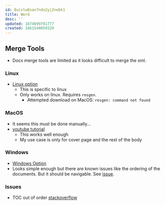 ```yaml
---
id: 8uislw8sav7ndo2yj2nebk1
title: Word
desc: ''
updated: 1674699781777
created: 1661540059329
---
```

## Merge Tools

- Docx merge tools are limited as it looks difficult to merge the xml.

### Linux

- [Linux option](https://github.com/Ventto/odocxmerge)
  - This is specific to linux
  - Only works on linux. Requires `resgen`.
    - Attempted download on MacOS: `resgen: command not found`

### MacOS

- It seems this must be done manually...
- [youtube tutorial](https://www.youtube.com/watch?v=3FYzP_kWq24)
  - This works well enough
  - My use case is only for cover page and the rest of the body

### Windows

- [Windows Option](https://github.com/jamessantiago/DocxMerge)
- Looks simple enough but there are known issues like the ordering of the documents. But it should be navigable. See [issue](https://github.com/jamessantiago/DocxMerge/issues/2).

### Issues

- TOC out of order [stackoverflow](https://stackoverflow.com/questions/25591517/pandoc-inserting-pages-before-generated-table-of-contents)
